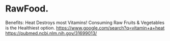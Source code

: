 # RawFood.
Benefits: Heat Destroys most Vitamins! Consuming Raw Fruits &amp; Vegetables is the Healthiest option. https://www.google.com/search?q=vitamin+a+heat https://pubmed.ncbi.nlm.nih.gov/31699013/
